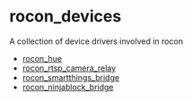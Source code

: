 rocon_devices
=============

A collection of device drivers involved in rocon

* [rocon_hue](http://wiki.ros.org/rocon_hue)
* [rocon_rtsp_camera_relay]()
* [rocon_smartthings_bridge]()
* [rocon_ninjablock_bridge]()
